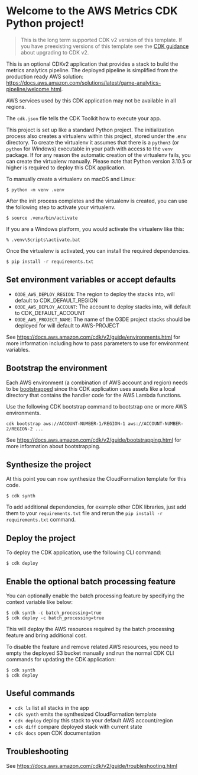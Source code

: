 # Welcome to the AWS Metrics CDK Python project!

> This is the long term supported CDK v2 version of this template. If you have preexisting versions of this template
see the [CDK guidance](https://docs.aws.amazon.com/cdk/v2/guide/migrating-v2.html) about upgrading to CDK v2.

This is an optional CDKv2 application that provides a stack to build the metrics analytics pipeline. The deployed pipeline is simplified from the production ready AWS solution:
https://docs.aws.amazon.com/solutions/latest/game-analytics-pipeline/welcome.html.

AWS services used by this CDK application may not be available in all regions.

The `cdk.json` file tells the CDK Toolkit how to execute your app.

This project is set up like a standard Python project. The initialization
process also creates a virtualenv within this project, stored under the .env
directory.  To create the virtualenv it assumes that there is a `python3`
(or `python` for Windows) executable in your path with access to the `venv`
package. If for any reason the automatic creation of the virtualenv fails,
you can create the virtualenv manually. Please note that Python version 3.10.5 or higher is required to deploy this CDK application.

To manually create a virtualenv on macOS and Linux:

```
$ python -m venv .venv
```

After the init process completes and the virtualenv is created, you can use the following
step to activate your virtualenv.

```
$ source .venv/bin/activate
```

If you are a Windows platform, you would activate the virtualenv like this:

```
% .venv\Scripts\activate.bat
```

Once the virtualenv is activated, you can install the required dependencies.

```
$ pip install -r requirements.txt
```

## Set environment variables or accept defaults

* `O3DE_AWS_DEPLOY_REGION`: The region to deploy the stacks into, will default to CDK_DEFAULT_REGION
* `O3DE_AWS_DEPLOY_ACCOUNT`: The account to deploy stacks into, will default to CDK_DEFAULT_ACCOUNT
* `O3DE_AWS_PROJECT_NAME`: The name of the O3DE project stacks should be deployed for will default to AWS-PROJECT

See https://docs.aws.amazon.com/cdk/v2/guide/environments.html for more information including how to pass parameters
to use for environment variables.

## Bootstrap the environment
Each AWS environment (a combination of AWS account and region) needs to be [bootstrapped](https://docs.aws.amazon.com/cdk/v2/guide/bootstrapping.html) since this CDK application uses assets like a local directory that contains the handler code for the AWS Lambda functions.

Use the following CDK bootstrap command to bootstrap one or more AWS environments.

```
cdk bootstrap aws://ACCOUNT-NUMBER-1/REGION-1 aws://ACCOUNT-NUMBER-2/REGION-2 ...
```

See https://docs.aws.amazon.com/cdk/v2/guide/bootstrapping.html for more information about bootstrapping.

## Synthesize the project
At this point you can now synthesize the CloudFormation template for this code.

```
$ cdk synth
```

To add additional dependencies, for example other CDK libraries, just add them to your `requirements.txt` file and rerun the `pip install -r requirements.txt` command.

## Deploy the project
To deploy the CDK application, use the following CLI command:

```
$ cdk deploy
```

## Enable the optional batch processing feature
You can optionally enable the batch processing feature by specifying the context variable like below:

```
$ cdk synth -c batch_processing=true
$ cdk deploy -c batch_processing=true
```

This will deploy the AWS resources required by the batch processing feature and bring additional cost.

To disable the feature and remove related AWS resources, you need to empty the deployed S3 bucket manually and run the normal CDK CLI commands for updating the CDK application:

```
$ cdk synth
$ cdk deploy
```

## Useful commands

 * `cdk ls`          list all stacks in the app
 * `cdk synth`       emits the synthesized CloudFormation template
 * `cdk deploy`      deploy this stack to your default AWS account/region
 * `cdk diff`        compare deployed stack with current state
 * `cdk docs`        open CDK documentation
 
## Troubleshooting

See https://docs.aws.amazon.com/cdk/v2/guide/troubleshooting.html


